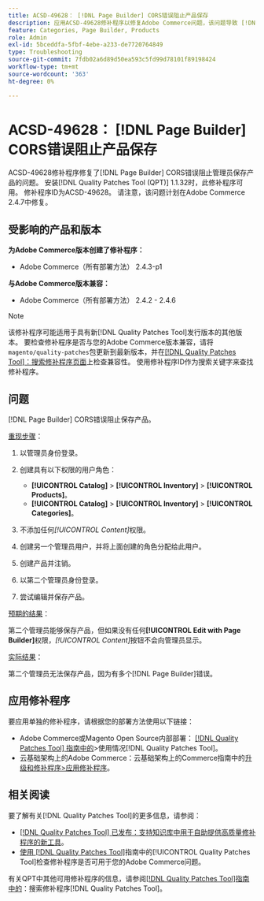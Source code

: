 ```yaml
---
title: ACSD-49628： [!DNL Page Builder] CORS错误阻止产品保存
description: 应用ACSD-49628修补程序以修复Adobe Commerce问题，该问题导致 [!DNL Page Builder] CORS错误阻止产品保存。
feature: Categories, Page Builder, Products
role: Admin
exl-id: 5bceddfa-5fbf-4ebe-a233-de7720764849
type: Troubleshooting
source-git-commit: 7fdb02a6d89d50ea593c5fd99d78101f89198424
workflow-type: tm+mt
source-wordcount: '363'
ht-degree: 0%

---
```


# ACSD-49628： [!DNL Page Builder] CORS错误阻止产品保存

ACSD-49628修补程序修复了[!DNL Page Builder] CORS错误阻止管理员保存产品的问题。 安装[!DNL Quality Patches Tool (QPT)] 1.1.32时，此修补程序可用。 修补程序ID为ACSD-49628。 请注意，该问题计划在Adobe Commerce 2.4.7中修复。

## 受影响的产品和版本

**为Adobe Commerce版本创建了修补程序：**

* Adobe Commerce（所有部署方法） 2.4.3-p1

**与Adobe Commerce版本兼容：**

* Adobe Commerce（所有部署方法） 2.4.2 - 2.4.6

>[!NOTE]
>
>该修补程序可能适用于具有新[!DNL Quality Patches Tool]发行版本的其他版本。 要检查修补程序是否与您的Adobe Commerce版本兼容，请将`magento/quality-patches`包更新到最新版本，并在[[!DNL Quality Patches Tool]：搜索修补程序页面](https://experienceleague.adobe.com/tools/commerce-quality-patches/index.html?lang=zh-Hans)上检查兼容性。 使用修补程序ID作为搜索关键字来查找修补程序。

## 问题

[!DNL Page Builder] CORS错误阻止保存产品。

<u>重现步骤</u>：

1. 以管理员身份登录。
1. 创建具有以下权限的用户角色：

   * **[!UICONTROL Catalog]** > **[!UICONTROL Inventory]** > **[!UICONTROL Products]**。
   * **[!UICONTROL Catalog]** > **[!UICONTROL Inventory]** > **[!UICONTROL Categories]**。

1. 不添加任何&#x200B;*[!UICONTROL Content]*&#x200B;权限。
1. 创建另一个管理员用户，并将上面创建的角色分配给此用户。
1. 创建产品并注销。
1. 以第二个管理员身份登录。
1. 尝试编辑并保存产品。

<u>预期的结果</u>：

第二个管理员能够保存产品，但如果没有任何&#x200B;**[!UICONTROL Edit with Page Builder]**&#x200B;权限，*[!UICONTROL Content]*&#x200B;按钮不会向管理员显示。

<u>实际结果</u>：

第二个管理员无法保存产品，因为有多个[!DNL Page Builder]错误。

## 应用修补程序

要应用单独的修补程序，请根据您的部署方法使用以下链接：

* Adobe Commerce或Magento Open Source内部部署： [[!DNL Quality Patches Tool] 指南中的](/help/tools/quality-patches-tool/usage.md)>使用情况[!DNL Quality Patches Tool]。
* 云基础架构上的Adobe Commerce：云基础架构上的Commerce指南中的[升级和修补程序>应用修补程序](https://experienceleague.adobe.com/docs/commerce-cloud-service/user-guide/develop/upgrade/apply-patches.html?lang=zh-Hans)。

## 相关阅读

要了解有关[!DNL Quality Patches Tool]的更多信息，请参阅：

* [[!DNL Quality Patches Tool] 已发布：支持知识库中用于自助提供高质量修补程序的新工具](https://experienceleague.adobe.com/zh-hans/docs/commerce-operations/tools/quality-patches-tool/quality-patches-tool-to-self-serve-quality-patches)。
* [使用 [!DNL Quality Patches Tool]](/help/tools/quality-patches-tool/patches-available-in-qpt/check-patch-for-magento-issue-with-magento-quality-patches.md)指南中的[!UICONTROL Quality Patches Tool]检查修补程序是否可用于您的Adobe Commerce问题。


有关QPT中其他可用修补程序的信息，请参阅[[!DNL Quality Patches Tool]指南中的](https://experienceleague.adobe.com/tools/commerce-quality-patches/index.html?lang=zh-Hans)：搜索修补程序[!DNL Quality Patches Tool]。
